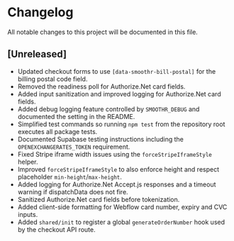 # Changelog

All notable changes to this project will be documented in this file.

## [Unreleased]
- Updated checkout forms to use `[data-smoothr-bill-postal]` for the billing postal code field.
- Removed the readiness poll for Authorize.Net card fields.
- Added input sanitization and improved logging for Authorize.Net card fields.
- Added debug logging feature controlled by `SMOOTHR_DEBUG` and documented the setting in the README.
- Simplified test commands so running `npm test` from the repository root executes all package tests.
- Documented Supabase testing instructions including the `OPENEXCHANGERATES_TOKEN` requirement.
- Fixed Stripe iframe width issues using the `forceStripeIframeStyle` helper.
- Improved `forceStripeIframeStyle` to also enforce height and respect placeholder `min-height`/`max-height`.
- Added logging for Authorize.Net Accept.js responses and a timeout warning if dispatchData does not fire.
- Sanitized Authorize.Net card fields before tokenization.
- Added client-side formatting for Webflow card number, expiry and CVC inputs.
- Added `shared/init` to register a global `generateOrderNumber` hook used by the
  checkout API route.

